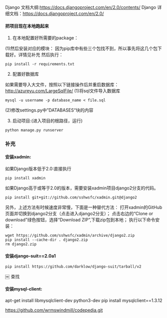 Django 文档大纲:https://docs.djangoproject.com/en/2.0/contents/
Django 详细文档：https://docs.djangoproject.com/en/2.0/

#### 把项目现在本地跑起来   
1.  在本地配置好所需要的package：

(1)然后安装对应的模块：
因为pip库中有些三个包找不到，所以事先将这几个包下载好。详情见补充
然后执行：
```shell
pip install -r requirements.txt
```

2.  配置好数据库

如果需要导入大文件，按照以下链接操作后并重启数据库：http://azureyu.com/LargeSqlFile/
(1)将sql文件导入数据库
```shell
mysql -u username -p database_name < file.sql
```
(2)修改settings.py中”DATABASES“块的内容

3.  启动项目:(进入项目的根路径，运行)
```python
python manage.py runserver
```


### 补充

#### 安装xadmin:
如果Django版本低于2.0:直接执行
```
pip install xadmin
```
如果Django高于或等于2.0的版本，需要安装xadmin项目django2分支的代码。 
```
pip install git+git://github.com/sshwsfc/xadmin.git@django2
```
另外，上述方法有时候速度非常慢，下面是一种替代方法：
打开xadmin的GitHub页面并切换到django2分支（点击进入django2分支）；
点击右边的“Clone or download”绿色按钮，选择“Download ZIP”,下载zip包到本地；
执行以下命令安装：
```
wget https://github.com/sshwsfc/xadmin/archive/django2.zip
pip install --cache-dir . django2.zip
rm django2.zip
```
#### 安装django-suit==2.0a1
```
pip install https://github.com/darklow/django-suit/tarball/v2
```
￼
查找

#### 安装mysql-client:
apt-get install libmysqlclient-dev python3-dev
pip install mysqlclient==1.3.12


https://github.com/wrmswindmill/codepedia.git